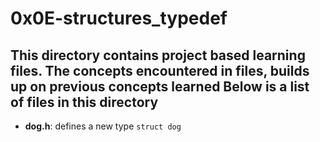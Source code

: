 # 0x0E-structures_typedef
This directory contains project based learning files.
The concepts encountered in files, builds up on previous concepts learned
Below is a list of files in this directory
---
- **dog.h**: defines a new type `struct dog`


